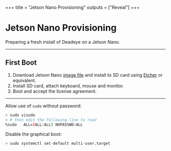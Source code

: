 +++
title = "Jetson Nano Provisioning"
outputs = ["Reveal"]
+++

# Jetson Nano Provisioning

Preparing a fresh install of Deadeye on a Jetson Nano.

---

## First Boot

1. Download Jetson Nano [image file](#) and install to SD card using [Etcher](https://www.balena.io/etcher/) or equivalent.
2. Install SD card, attach keyboard, mouse and monitor.
3. Boot and accept the license agreement.

---

Allow use of `sudo` without password:

```sh
> sudo visudo
> # then edit the following line to read
%sudo   ALL=(ALL:ALL) NOPASSWD:ALL
```

Disable the graphical boot:

```sh
> sudo systemctl set-default multi-user.target
```

